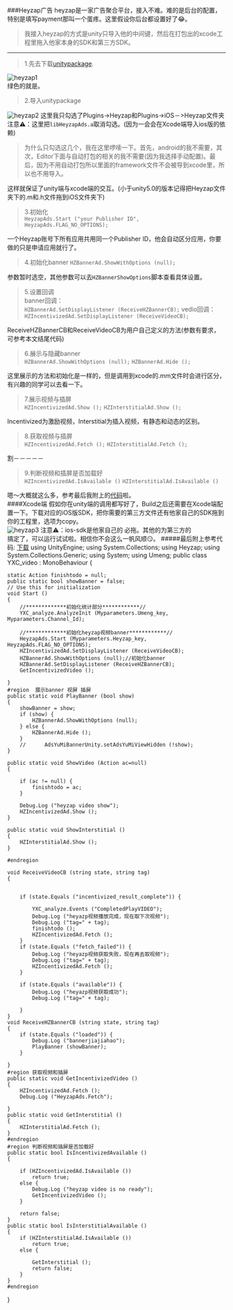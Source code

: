 ###Heyzap广告
heyzap是一家广告聚合平台，接入不难。难的是后台的配置，特别是填写payment那叫一个蛋疼。这里假设你后台都设置好了😂。
>我接入heyzap的方式是unity只导入他的中间键，然后在打包出的xcode工程里拖入他家本身的SDK和第三方SDK。 
>
 
---
>1.先去下载[unitypackage](https://developers.heyzap.com/docs/unity_sdk_setup_and_requirements).  
    
![heyzap1](./SDK/heyzap1.png)  
绿色的就是。
>2.导入unitypackage  

![heyzap2](./SDK/heyzap2.png)
这里我只勾选了Plugins->Heyzap和Plugins->iOS－>Heyzap文件夹  
注意⚠️：这里把`libHeyzapAds.a`取消勾选。(因为一会会在Xcode端导入ios版的依赖)
>为什么只勾选这几个，我在这里啰嗦一下。首先，android的我不需要，其次，Editor下面与自动打包的相关的我不需要(因为我选择手动配置)。最后，因为不用自动打包所以里面的framework文件不会被导到xcode里，所以也不用导入。    

这样就保证了unity端与xcode端的交互。(小于unity5.0的版本记得把Heyzap文件夹下的.m和.h文件拖到iOS文件夹下)  
>3.初始化  
`HeyzapAds.Start ("your Publisher ID", HeyzapAds.FLAG_NO_OPTIONS);`  

一个Heyzap账号下所有应用共用同一个Publisher ID，他会自动区分应用，你要做的只是申请应用就行了。
>4.初始化banner
`HZBannerAd.ShowWithOptions (null);`  

参数暂时选空，其他参数可以去`HZBannerShowOptions`脚本查看具体设置。
>5.设置回调  
>banner回调：  
>`HZBannerAd.SetDisplayListener (ReceiveHZBannerCB);`
>vedio回调：
>`HZIncentivizedAd.SetDisplayListener (ReceiveVideoCB);`  

ReceiveHZBannerCB和ReceiveVideoCB为用户自己定义的方法(参数有要求，可参考本文结尾代码)  
>6.展示与隐藏banner  
>`HZBannerAd.ShowWithOptions (null);`
>`HZBannerAd.Hide ();`

这里展示的方法和初始化是一样的，但是调用到xcode的.mm文件时会进行区分，有兴趣的同学可以去看一下。
>7.展示视频与插屏  
>`HZIncentivizedAd.Show ();`
>`HZInterstitialAd.Show ();`

Incentivized为激励视频，Interstitial为插入视频，有静态和动态的区别。

>8.获取视频与插屏  
>`HZIncentivizedAd.Fetch ();`
>`HZInterstitialAd.Fetch ();`

割－－－－－
>9.判断视频和插屏是否加载好  
>`HZIncentivizedAd.IsAvailable ()`
>`HZInterstitialAd.IsAvailable ()`

嗯～大概就这么多，参考最后我附上的<a href="#tips1">代码</a>啦。  
####Xcode端
假如你在unity端的调用都写好了，Build之后还需要在Xcode端配置一下。下载对应的iOS版SDK，把你需要的第三方文件还有他家自己的SDK拖到你的工程里，选项为copy。  
![heyzap3](./SDK/heyzap3.png)
注意⚠️：ios-sdk是他家自己的 必拖。其他的为第三方的  
搞定了，可以运行试试啦。相信你不会这么一帆风顺😏。
#####<a id="tips1">最后附上参考代码:</a>  [下载](./SDK/YXC_video.cs)
		using UnityEngine;
		using System.Collections;
		using Heyzap;
		using System.Collections.Generic;
		using System;
		using Umeng;
		public class YXC_video : MonoBehaviour
		{

	static Action finishtodo = null;
	public static bool showBanner = false;
	// Use this for initialization
	void Start ()
	{
		//*************初始化统计部分************//
		YXC_analyze.AnalyzeInit (Myparameters.Umeng_key, Myparameters.Channel_Id);
	
		//*************初始化heyzap视频banner************//
		HeyzapAds.Start (Myparameters.Heyzap_key, HeyzapAds.FLAG_NO_OPTIONS);
		HZIncentivizedAd.SetDisplayListener (ReceiveVideoCB);
		HZBannerAd.ShowWithOptions (null);//初始化banner
		HZBannerAd.SetDisplayListener (ReceiveHZBannerCB);
		GetIncentivizedVideo ();

	}
	#region  展示banner 视屏 插屏
	public static void PlayBanner (bool show)
	{
		showBanner = show;
		if (show) {
			HZBannerAd.ShowWithOptions (null);
		} else {
			HZBannerAd.Hide ();
		}
		//		AdsYuMiBannerUnity.setAdsYuMiViewHidden (!show);
	}

	public static void ShowVideo (Action ac=null)
	{
	
		if (ac != null) {
			finishtodo = ac;
		}
		
		Debug.Log ("heyzap video show");
		HZIncentivizedAd.Show ();
	}

	public static void ShowInterstitial ()
	{
		HZInterstitialAd.Show ();
	}

	#endregion

	void ReceiveVideoCB (string state, string tag)
	{


		if (state.Equals ("incentivized_result_complete")) {

			YXC_analyze.Events ("CompletedPlayVIDEO");
			Debug.Log ("heyazp视频播放完成，现在取下次视频");
			Debug.Log ("tag=" + tag);
			finishtodo ();
			HZIncentivizedAd.Fetch ();
		}
		if (state.Equals ("fetch_failed")) {
			Debug.Log ("heyazp视频获取失败，现在再去取视频");
			Debug.Log ("tag=" + tag);
			HZIncentivizedAd.Fetch ();
		}

		if (state.Equals ("available")) {
			Debug.Log ("heyazp视频获取成功");
			Debug.Log ("tag=" + tag);

		}
	}
	void ReceiveHZBannerCB (string state, string tag)
	{
		if (state.Equals ("loaded")) {
			Debug.Log ("bannerjiajiahao");
			PlayBanner (showBanner);
		}
		
	}
	#region 获取视频和插屏
	public static void GetIncentivizedVideo ()
	{
		HZIncentivizedAd.Fetch ();
		Debug.Log ("HeyzapAds.Fetch");
		
	}
	public static void GetInterstitial ()
	{
		HZInterstitialAd.Fetch ();
	}
	#endregion
	#region 判断视频和插屏是否加载好
	public static bool IsIncentivizedAvailable ()
	{
		
		if (HZIncentivizedAd.IsAvailable ()) 
			return true;
		else {
			Debug.Log ("heyzap video is no ready");
			GetIncentivizedVideo ();
		}
		
		return false;
	}
	public static bool IsInterstitialAvailable ()
	{
		if (HZInterstitialAd.IsAvailable ())
			return true;
		else {
			
			GetInterstitial ();
			return false;
		}
	}
	#endregion
}
